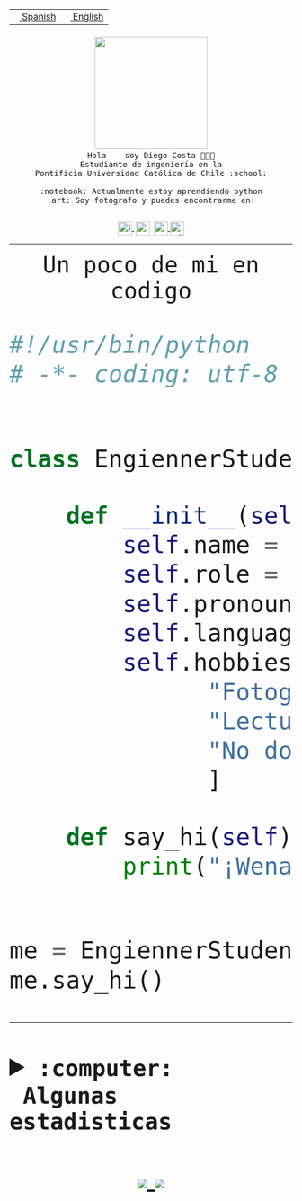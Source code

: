 <table border="0"  align="right">
 <tr><td><a href="README.md"><img src="https://upload.wikimedia.org/wikipedia/commons/thumb/8/89/Bandera_de_Espa%C3%B1a.svg/1200px-Bandera_de_Espa%C3%B1a.svg.png" height="10"> Spanish</a></td>
 <td><a href="README.en.md"><img src="https://upload.wikimedia.org/wikipedia/commons/a/a4/Flag_of_the_United_States.svg" height="10"> English</a></td></tr>
</table><br><br><br>


<p align="center">
  <img src="https://github.com/diegocostares/diegocostares/blob/main/Images/aaa2.gif?raw=true" width="200px">
  <br><samp>
    Hola <img src="https://media.giphy.com/media/hvRJCLFzcasrR4ia7z/giphy.gif" width="16px"> soy Diego Costa 👨🏻‍💻<br>
    Estudiante de ingeniería en la <br>
    Pontificia Universidad Católica de Chile :school:<br>
  <br>
    :notebook: Actualmente estoy aprendiendo python <br>
    :art: Soy fotografo y puedes encontrarme en: <br>
  <br></samp>
  
</p>

<p align="center">
   <a href="https://instagram.com/diegocosta_no" target="blank">
    <img 
    align="center" src="https://cdn.jsdelivr.net/npm/simple-icons@3.0.1/icons/instagram.svg" alt="instagram" height="25px" width="25px" />
  </a>
  <a style="border: 3px solid; color: white;"href="https://t.me/diegocosta_no" target="blank">
  <img
  align="center" alt="Telegram" width="25px" src="https://icons-for-free.com/iconfiles/png/512/Telegram-1324888767380505522.png" />
</a>
<a href="https://api.whatsapp.com/send?phone=56971897835&text=Hola!" target="blank">
  <img
  align="center" alt="wtsp" width="25px" src="https://img.icons8.com/pastel-glyph/2x/whatsapp--v2.png" />
</a>
<a href="https://www.linkedin.com/in/diego-costa-786249213/" target="blank">
  <img
  align="center" alt="wtsp" width="25px" src="https://img.icons8.com/metro/452/linkedin.png" />
</a>

  </a>
</p>

---


<p align="center"><font size="25"><samp>Un poco de mi en codigo</samp></front></p>


```python
#!/usr/bin/python
# -*- coding: utf-8 -*-


class EngiennerStudent:

    def __init__(self):
        self.name = "Diego Costa"
        self.role = "Estudiante"
        self.pronouns = "he/him"
        self.language_spoken = ["es_CL", "en_US"]
        self.hobbies = [
              "Fotografia",
              "Lectura",
              "No dormir",
              ]

    def say_hi(self):
        print("¡Wena mundo!")


me = EngiennerStudent()
me.say_hi()
```
---
<details>
  <summary><b><samp>:computer: &nbsp;Algunas estadisticas</samp></b></summary>
  <br/></p>

<!--START_SECTION:waka-->
**Soy nocturno 🦉** 

```text
🌞 Mañana     2 commits      ░░░░░░░░░░░░░░░░░░░░░░░░░   0.99% 
🌆 Día        95 commits     ███████████░░░░░░░░░░░░░░   46.8% 
🌃 Tarde      49 commits     ██████░░░░░░░░░░░░░░░░░░░   24.14% 
🌙 Noche      57 commits     ███████░░░░░░░░░░░░░░░░░░   28.08%

```
📅 **Soy más productivo los Miércoles** 

```text
Lunes        5 commits      ░░░░░░░░░░░░░░░░░░░░░░░░░   2.46% 
Martes       7 commits      ░░░░░░░░░░░░░░░░░░░░░░░░░   3.45% 
Miércoles    95 commits     ███████████░░░░░░░░░░░░░░   46.8% 
Jueves       64 commits     ████████░░░░░░░░░░░░░░░░░   31.53% 
Viernes      3 commits      ░░░░░░░░░░░░░░░░░░░░░░░░░   1.48% 
Sábado       17 commits     ██░░░░░░░░░░░░░░░░░░░░░░░   8.37% 
Domingo      12 commits     █░░░░░░░░░░░░░░░░░░░░░░░░   5.91%

```


📊 **Esta semana me dediqué a** 

```text
🐱‍💻 Proyectos: 
diegocostares-iic2233-20231 hrs 26 mins      ███████████████████████░░   93.53% 
contenidos               1 hr 7 mins         ░░░░░░░░░░░░░░░░░░░░░░░░░   3.37% 
agu                      1 hr 1 min          ░░░░░░░░░░░░░░░░░░░░░░░░░   3.07% 
Tareas                   0 secs              ░░░░░░░░░░░░░░░░░░░░░░░░░   0.03%

```


 Last Updated on 07/10/2021
<!--END_SECTION:waka-->
  
  

 <p align="center"> <img src="https://github-readme-stats.vercel.app/api?username=diegocostares&show_icons=true&theme=ayu-mirage" alt="abhisheknaiidu" /></p>
 
</details>

<p align=center>
  <a href="https://github.com/diegocostares">
    <img src="https://badges.pufler.dev/visits/diegocostares/diegocostares?style=flat-square&color=black&logo=github">
  </a>
  <a href="https://github.com/diegocostares?tab=repositories">
    <img src="https://badges.pufler.dev/repos/diegocostares?style=flat-square&color=black&logo=github">
  </a>
</p>
